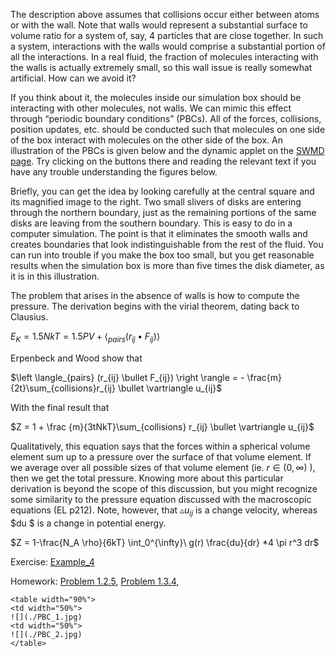 

The description above assumes that collisions occur either between atoms or with the wall.  Note that walls would represent a substantial surface to volume ratio for a system of, say, 4 particles that are close together.  In such a system, interactions with the walls would comprise a substantial portion of all the interactions.  In a real fluid, the fraction of molecules interacting with the walls is actually extremely small, so this wall issue is really somewhat artificial.  How can we avoid it? 

If you think about it, the molecules inside our simulation box should be interacting with other molecules, not walls.  We can mimic this effect through “periodic boundary conditions” (PBCs).  All of the forces, collisions, position updates, etc. should be conducted such that molecules on one side of the box interact with molecules on the other side of the box.  An illustration of the PBCs is given below and the dynamic applet on the [SWMD page](http://rheneas.eng.buffalo.edu/etomica/modules/swmd/pbcCubic.html).  Try clicking on the buttons there and reading the relevant text if you have any trouble understanding the figures below.
  

Briefly, you can get the idea by looking carefully at the central square and its magnified image to the right.  Two small slivers of disks are entering through the northern boundary, just as the remaining portions of the same disks are leaving from the southern boundary.  This is easy to do in a computer simulation.  The point is that it eliminates the smooth walls and creates boundaries that look indistinguishable from the rest of the fluid.  You can run into trouble if you make the box too small, but you get reasonable results when the simulation box is more than five times the disk diameter, as it is in this illustration.


The problem that arises in the absence of walls is how to compute the pressure.  The derivation begins with the virial theorem, dating back to Clausius.


$E_K = 1.5NkT = 1.5PV + \left \langle_{pairs} (r_{ij} \bullet F_{ij}) \right \rangle$


Erpenbeck and Wood show that


$\left \langle_{pairs} (r_{ij} \bullet F_{ij}) \right \rangle = - \frac{m}{2t}\sum_{collisions}r_{ij} \bullet \vartriangle u_{ij}$


With the final result that

$Z = 1 + \frac {m}{3tNkT}\sum_{collisions} r_{ij} \bullet \vartriangle u_{ij}$

Qualitatively, this equation says that the forces within a spherical volume element sum up to a pressure over the surface of that volume element.  If we average over all possible sizes of that volume element (ie. $r \in (0, \infty)$ ), then we get the total pressure.  Knowing more about this particular derivation is beyond the scope of this discussion, but you might recognize some similarity to the pressure equation discussed with the macroscopic equations (EL p212).  Note, however, that $\vartriangle u_{ij}$ is a change velocity, whereas $du $ is a change in potential energy. 

$Z = 1-\frac{N_A \rho}{6kT} \int_0^{\infty}\ g(r) \frac{du}{dr} *4 \pi r^3 dr$



Exercise: [Example_4](http://rheneas.eng.buffalo.edu/wiki/DMD:Example_4) 

Homework: [Problem 1.2.5](http://rheneas.eng.buffalo.edu/wiki/DMD:Problems:Level_1), [Problem 1.3.4](http://rheneas.eng.buffalo.edu/wiki/DMD:Problems:Level_1), 



```
<table width="90%">
<td width="50%">
![](./PBC_1.jpg)
<td width="50%">
![](./PBC_2.jpg)
</table>
```
